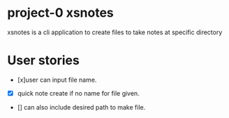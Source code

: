 # project-0 xsnotes
xsnotes is a cli application to create files to take notes at specific directory

# User stories

- [x]user can input file name.
- [x] quick note create if no name for file given.
- [] can also include desired path to make file.

